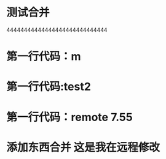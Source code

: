 # 测试合并
  44444444444444444444444444444
#  第一行代码：m
#  第一行代码:test2
#  第一行代码：remote 7.55

# 添加东西合并  这是我在远程修改

